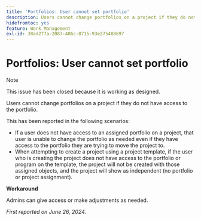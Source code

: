 ```yaml
---
title: 'Portfolios: User cannot set portfolio'
description: Users cannot change portfolios on a project if they do not have access to the portfolio.
hidefromtoc: yes
feature: Work Management
exl-id: 38ad277a-2087-486c-8715-93e275488697
---
```

# Portfolios: User cannot set portfolio

>[!NOTE]
>
>This issue has been closed because it is working as designed.

Users cannot change portfolios on a project if they do not have access to the portfolio.

This has been reported in the following scenarios:

* If a user does not have access to an assigned portfolio on a project, that user is unable to change the portfolio as needed even if they have access to the portfolio they are trying to move the project to.
* When attempting to create a project using a project template, if the user who is creating the project does not have access to the portfolio or program on the template, the project will not be created with those assigned objects, and the project will show as independent (no portfolio or project assignment).

**Workaround**

Admins can give access or make adjustments as needed.

_First reported on June 26, 2024._
